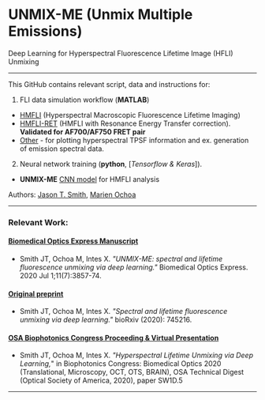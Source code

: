 # UNMIX-ME (Unmix Multiple Emissions)
Deep Learning for Hyperspectral Fluorescence Lifetime Image (HFLI) Unmixing

--------------------------------------------------------------

This GitHub contains relevant script, data and instructions for:
1. FLI data simulation workflow (**MATLAB**)

  * [HMFLI](https://github.com/jasontsmith2718/UNMIX-ME/tree/master/dataSimulation/twoSpectraFourLifetime) (Hyperspectral Macroscopic Fluorescence Lifetime Imaging)
  * [HMFLI-RET](https://github.com/jasontsmith2718/UNMIX-ME/tree/master/dataSimulation/FRET) (HMFLI with Resonance Energy Transfer correction). **Validated for AF700/AF750 FRET pair**
  * [Other](https://github.com/jasontsmith2718/UNMIX-ME/blob/master/miscellaneous.m) - for plotting hyperspectral TPSF information and ex. generation of emission spectral data.

2. Neural network training (**python**, [_Tensorflow & Keras_]).

  * **UNMIX-ME** [CNN model](https://github.com/jasontsmith2718/UNMIX-ME/tree/master/UNMIX-ME_CNN) for HMFLI analysis

Authors: [Jason T. Smith](https://www.researchgate.net/profile/Jason_Smith96), [Marien Ochoa](https://scholar.google.com/citations?user=CiT-IycAAAAJ&hl=es)

--------------------------------------------------------------

### Relevant Work:

#### [Biomedical Optics Express Manuscript](https://doi.org/10.1364/BOE.391992)
- Smith JT, Ochoa M, Intes X. _"UNMIX-ME: spectral and lifetime fluorescence unmixing via deep learning."_ Biomedical Optics Express. 2020 Jul 1;11(7):3857-74.

#### [Original preprint](https://www.biorxiv.org/content/10.1101/745216v2)
- Smith JT, Ochoa M, Intes X. _"Spectral and lifetime fluorescence unmixing via deep learning."_ bioRxiv (2020): 745216.

#### [OSA Biophotonics Congress Proceeding & Virtual Presentation](https://www.osapublishing.org/abstract.cfm?uri=OTS-2020-SW1D.5)
- Smith JT, Ochoa M, Intes X. _"Hyperspectral Lifetime Unmixing via Deep Learning,_" in Biophotonics Congress: Biomedical Optics 2020 (Translational, Microscopy, OCT, OTS, BRAIN), OSA Technical Digest (Optical Society of America, 2020), paper SW1D.5

--------------------------------------------------------------
